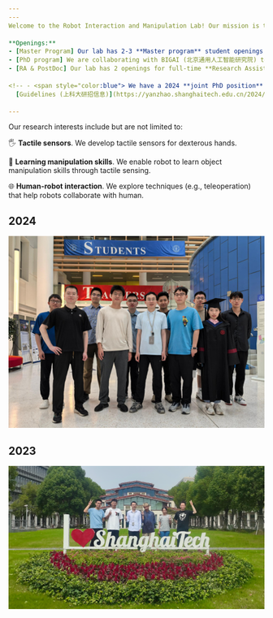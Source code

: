 ```yaml
---
---
Welcome to the Robot Interaction and Manipulation Lab! Our mission is to develop tactile sensing capabilities for humanoid robots.

**Openings:** 
- [Master Program] Our lab has 2-3 **Master program** student openings every year: 2025 保研推免，含报名中的夏令营([夏令营招生简章](https://sist.shanghaitech.edu.cn/2024/0513/c2863a1096341/page.htm)、[报名入口](https://gadmission.shanghaitech.edu.cn/enroll_student/))、统考. Feel free to shot me an email (xiaochx AT shanghaitech.edu.cn) or fill information [应聘 APPLY](https://l1l6pvkmmmw.feishu.cn/share/base/form/shrcnSqulK34HeHeSwWuzwVkxMd){: .button}.
- [PhD program] We are collaborating with BIGAI (北京通用人工智能研究院) to admit 2025 PhD students, focusing on robot manipulation, teleoperation, and related areas. 推免直博夏令营报名中：[通计划夏令营](https://mp.weixin.qq.com/s/PgF59X2Gijm5d1-fRyTdbQ). 需要同时报名上科大夏令营。
- [RA & PostDoc] Our lab has 2 openings for full-time **Research Assistant** and **Research Assistant Professor (or PostDoc)** [应聘 APPLY](https://l1l6pvkmmmw.feishu.cn/share/base/form/shrcnSqulK34HeHeSwWuzwVkxMd){: .button}.

<!-- - <span style="color:blue"> We have a 2024 **joint PhD position** available with BIGAI (北京通用人工智能研究院), focusing on robot manipulation, teleoperation, and related areas (application deadline: May 29 2024). Feel free to contact us by email.  For application details, please refer to
  [Guidelines (上科大研招信息)](https://yanzhao.shanghaitech.edu.cn/2024/0428/c2420a1094332/page.htm)  </span> -->

---
```


Our research interests include but are not limited to:

🖐️ **Tactile sensors**. We develop tactile sensors for dexterous hands.

🧠 **Learning manipulation skills**. We enable robot to learn object manipulation skills through tactile sensing. 

🌐 **Human-robot interaction**. We explore techniques (e.g., teleoperation) that help robots collaborate with human. 


## 2024
<p align="center">
  <img src="images/lab-photo-2024.jpg" width="768px">
</p>

## 2023
<p align="center">
  <img src="images/lab-photo-2023.PNG" width="768px">
</p>

